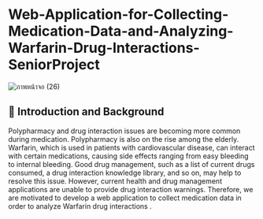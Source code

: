 # Web-Application-for-Collecting-Medication-Data-and-Analyzing-Warfarin-Drug-Interactions-SeniorProject
![ภาพหน้าจอ (26)](https://user-images.githubusercontent.com/99718534/188811936-62bf4218-b69b-412b-8445-7bfc0c5d0dc4.png)
## :red_circle: Introduction and Background
Polypharmacy and drug interaction issues are becoming more common during medication. Polypharmacy is also on the rise among the elderly. Warfarin, which is used in patients with cardiovascular disease, can interact with certain medications, causing side effects ranging from easy bleeding to internal bleeding. Good drug management, such as a list of current drugs consumed, a drug interaction knowledge library, and so on, may help to resolve this issue. However, current health and drug management applications are unable to provide drug interaction warnings. Therefore, we are motivated to develop a web application to collect medication data in order to analyze Warfarin drug interactions .
